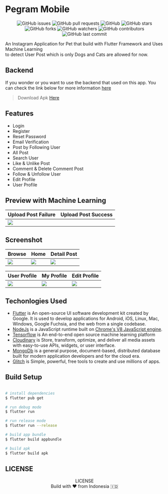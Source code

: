 # Pegram Mobile

<p align="center">
<img alt="GitHub issues" src="https://img.shields.io/github/issues/febryardiansyah/petgram-mobile">
<img alt="GitHub pull requests" src="https://img.shields.io/github/issues-pr/febryardiansyah/petgram-mobile">
<img alt="GitHub" src="https://img.shields.io/github/license/febryardiansyah/petgram-mobile"> 
<img alt="GitHub stars" src="https://img.shields.io/github/stars/febryardiansyah/petgram-mobile">
<img alt="GitHub forks" src="https://img.shields.io/github/forks/febryardiansyah/petgram-mobile">
<img alt="GitHub watchers" src="https://img.shields.io/github/watchers/febryardiansyah/petgram-mobile">
<img alt="GitHub contributors" src="https://img.shields.io/github/contributors/febryardiansyah/petgram-mobile">
<img alt="GitHub last commit" src="https://img.shields.io/github/last-commit/febryardiansyah/petgram-mobile">
</p>

An Instagram Application for Pet that build with Flutter Framework and Uses Machine Learning  
to detect User Post which is only Dogs and Cats are allowed for now.

## Backend
If you wonder or you want to use the backend that used on this app. You can check the link below for more information
[here](https://github.com/febryardiansyah/petgram-server/)

> Download Apk [Here](https://github.com/febryardiansyah/petgram-mobile/releases)

## Features
- Login
- Register
- Reset Password
- Email Verification
- Post by Following User
- All Post
- Search User
- Like & Unlike Post
- Comment & Delete Comment Post
- Follow & Unfollow User
- Edit Profile
- User Profile

## Preview with Machine Learning

| Upload Post Failure | Upload Post Success  |
|--|--|
| <img src="assets/preview/up_failure.gif"> | | <img src="assets/preview/up_success.gif"> |

## Screenshot
|Browse  | Home | Detail Post |
|--|--|--|
| ![](https://media.discordapp.net/attachments/293767021030670356/762304252927279134/all-post.png?width=536&height=953) | ![](https://media.discordapp.net/attachments/293767021030670356/762304247156572190/home.png?width=536&height=953) |![](https://media.discordapp.net/attachments/293767021030670356/762304235622105088/detail-post.png?width=536&height=953)

| User Profile | My Profile | Edit Profile |
|--|--|--|
|![](https://media.discordapp.net/attachments/293767021030670356/762304217783336990/user-profile.png?width=536&height=953) | ![](https://media.discordapp.net/attachments/293767021030670356/762304139018371133/my-profile.png?width=536&height=953) |![](https://media.discordapp.net/attachments/293767021030670356/762304108178571264/edit-profile.png?width=536&height=953)


## Techonlogies Used
- [Flutter](https://flutter.dev/) is An open-source UI software development kit created by Google. It is used to develop applications for Android, iOS, Linux, Mac, Windows, Google Fuchsia, and the web from a single codebase.
- [NodeJs](https://nodejs.org/en/) is a JavaScript runtime built on [Chrome's V8 JavaScript engine](https://v8.dev/).
- [Tensorflow](https://www.tensorflow.org/) is An end-to-end open source machine learning platform
- [Cloudinary](https://cloudinary.com/) is Store, transform, optimize, and deliver all media assets with easy-to-use APIs, widgets, or user interface.
- [MongoDb](https://www.mongodb.com/) is a general purpose, document-based, distributed database built for modern application developers and for the cloud era.
- [Glitch](https://glitch.com/) is Simple, powerful, free tools to create and use millions of apps.

## Build Setup
``` bash

# install dependencies
$ flutter pub get

# run debug mode
$ flutter run

# run release mode
$ flutter run --release

# build app bundle
$ flutter build appbundle

# build apk
$ flutter build apk

```


## LICENSE
<p align="center">
<a src="https://github.com/febryardiansyah/petgram-mobile/blob/master/LICENSE">LICENSE</a><br>
Build with ♥ from Indonesia 🇮🇩
</p>
